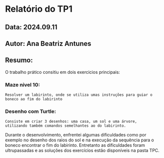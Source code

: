 
# Relatório do TP1

## Data: 2024.09.11
## Autor: Ana Beatriz Antunes 

## Resumo:

O trabalho prático consitiu em dois exercicios principais:
### Maze nivel 10:
    Resolver um labirinto, onde se utiliza umas instruções para guiar o boneco ao fim do labirinto  
### Desenho com Turtle:
    Consiste em criar 3 desenhos: uma casa, um sol e uma árvore, utilizando também comandos semelhantes ao do labirinto.

Durante o desenvolvimento, enfrentei algumas dificuldades como por exemplo no desenho dos raios do sol e na execução da sequência para o boneco encontrar o fim do labirinto.
Entretanto as dificuldades foram ultrupassadas e as soluções dos exercícios estão disponíveis na pasta TPC.


